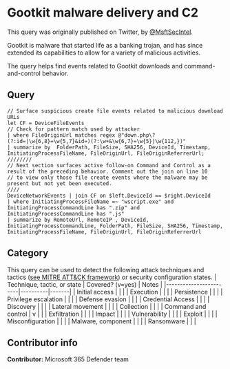 # Gootkit malware delivery and C2

This query was originally published on Twitter, by [@MsftSecIntel](https://twitter.com/MsftSecIntel).

Gootkit is malware that started life as a banking trojan, and has since extended its capabilities to allow for a variety of malicious activities.

The query helps find events related to Gootkit downloads and command-and-control behavior.

## Query

``` Kusto
// Surface suspicious create file events related to malicious download URLs
let CF = DeviceFileEvents
// Check for pattern match used by attacker
| where FileOriginUrl matches regex @"down.php\?(?:id=|\w{6,8}=\w{5,7}&id=)(?:\w+&\w{6,7}=\w{5}|\w{112,})"
| summarize by  FolderPath, FileSize, SHA256, DeviceId, Timestamp, InitiatingProcessFileName, FileOriginUrl, FileOriginReferrerUrl;
////////
// Next section surfaces active follow-on Command and Control as a result of the preceding behavior. Comment out the join on line 10
// to view only those file create events where the malware may be present but not yet been executed.
////
DeviceNetworkEvents | join CF on $left.DeviceId == $right.DeviceId
| where InitiatingProcessFileName =~ "wscript.exe" and InitiatingProcessCommandLine has ".zip" and InitiatingProcessCommandLine has ".js"
| summarize by RemoteUrl, RemoteIP , DeviceId, InitiatingProcessCommandLine, FolderPath, FileSize, SHA256, Timestamp, 
InitiatingProcessFileName, FileOriginUrl, FileOriginReferrerUrl
```

## Category

This query can be used to detect the following attack techniques and tactics ([see MITRE ATT&CK framework](https://attack.mitre.org/)) or security configuration states.
| Technique, tactic, or state | Covered? (v=yes) | Notes |
|------------------------|----------|-------|
| Initial access |  |  |
| Execution |  |  |
| Persistence |  |  |
| Privilege escalation |  |  |
| Defense evasion |  |  |
| Credential Access |  |  |
| Discovery |  |  |
| Lateral movement |  |  |
| Collection |  |  |
| Command and control | v |  |
| Exfiltration |  |  |
| Impact |  |  |
| Vulnerability |  |  |
| Exploit |  |  |
| Misconfiguration |  |  |
| Malware, component |  |  |
| Ransomware |  |  |

## Contributor info

**Contributor:** Microsoft 365 Defender team